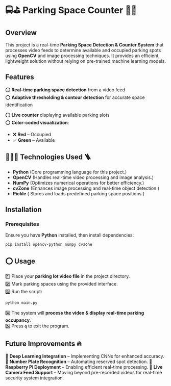 # 🚍⛳ Parking Space Counter 🚕⛳

## Overview  
This project is a real-time **Parking Space Detection & Counter System** that processes video feeds to determine available and occupied parking spots using **OpenCV** and image processing techniques. It provides an efficient, lightweight solution without relying on pre-trained machine learning models.  

## Features  
⭕ **Real-time parking space detection** from a video feed  
⭕ **Adaptive thresholding & contour detection** for accurate space identification 

⭕ **Live counter** displaying available parking slots  
⭕ **Color-coded visualization**:  
   - ❌ **Red** – Occupied  
   - ✅ **Green** – Available  


## 👷🏽‍♀️ Technologies Used 🪜
- **Python** (Core programming language for this project.) 
- **OpenCV** (Handles real-time video processing and image analysis.)
- **NumPy** (Optimizes numerical operations for better efficiency.)
- **cvZone** (Enhances image processing and real-time object detection.)  
- **Pickle** ( Stores and loads predefined parking space positions.)  

## Installation  
### Prerequisites  
Ensure you have **Python** installed, then install dependencies:  
```sh
pip install opencv-python numpy cvzone
```  

## ⭕ Usage  
1️⃣ Place your **parking lot video file** in the project directory.  
2️⃣ Mark parking spaces using the provided interface.  
3️⃣ Run the script:  
   ```sh
   python main.py
   ```  
4️⃣ The system will **process the video & display real-time parking occupancy**.  
5️⃣ Press **`q`** to exit the program.  

## Future Improvements 🔥
🚀 **Deep Learning Integration** – Implementing CNNs for enhanced accuracy.
🚀 **Number Plate Recognition** – Automating reserved spot detection. 
🚀 **Raspberry Pi Deployment** – Enabling efficient real-time processing.
🚀 **Live Camera Feed Support** – Moving beyond pre-recorded videos for real-time security system integration.
 
